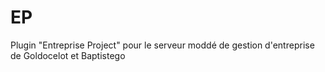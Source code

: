 # EP
Plugin "Entreprise Project" pour le serveur moddé de gestion d'entreprise de Goldocelot et Baptistego
